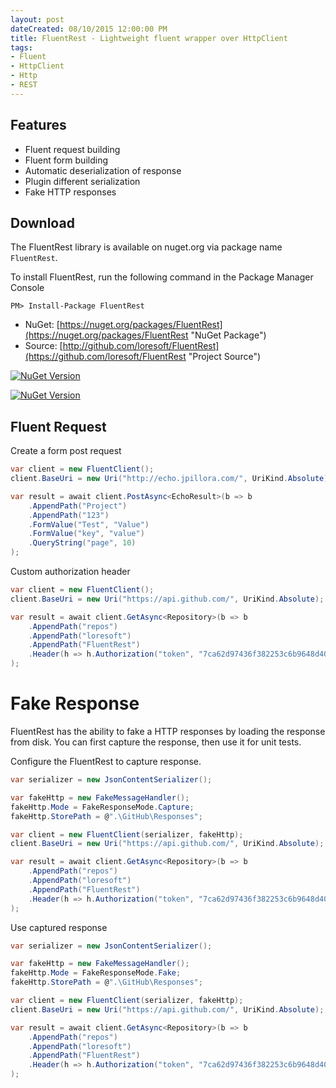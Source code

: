 ```yaml
---
layout: post
dateCreated: 08/10/2015 12:00:00 PM
title: FluentRest - Lightweight fluent wrapper over HttpClient
tags:
- Fluent
- HttpClient
- Http
- REST
---
```

## Features

* Fluent request building
* Fluent form building
* Automatic deserialization of response
* Plugin different serialization 
* Fake HTTP responses

## Download

The FluentRest library is available on nuget.org via package name `FluentRest`.

To install FluentRest, run the following command in the Package Manager Console

    PM> Install-Package FluentRest
    
* NuGet: [https://nuget.org/packages/FluentRest](https://nuget.org/packages/FluentRest "NuGet Package")
* Source: [http://github.com/loresoft/FluentRest](https://github.com/loresoft/FluentRest "Project Source")

[![NuGet Version](https://img.shields.io/nuget/v/FluentRest.svg?style=flat-square)](https://www.nuget.org/packages/FluentRest/)

[![NuGet Version](https://img.shields.io/nuget/dt/FluentRest.svg?style=flat-square)](https://www.nuget.org/packages/FluentRest/)

## Fluent Request

Create a form post request

```csharp
var client = new FluentClient();
client.BaseUri = new Uri("http://echo.jpillora.com/", UriKind.Absolute);

var result = await client.PostAsync<EchoResult>(b => b
    .AppendPath("Project")
    .AppendPath("123")
    .FormValue("Test", "Value")
    .FormValue("key", "value")
    .QueryString("page", 10)
);
```

Custom authorization header

```csharp
var client = new FluentClient();
client.BaseUri = new Uri("https://api.github.com/", UriKind.Absolute);

var result = await client.GetAsync<Repository>(b => b
    .AppendPath("repos")
    .AppendPath("loresoft")
    .AppendPath("FluentRest")
    .Header(h => h.Authorization("token", "7ca62d97436f382253c6b9648d40b4b59630b778"))
);
```

# Fake Response

FluentRest has the ability to fake a HTTP responses by loading the response from disk.  You can first capture the response, then use it for unit tests.

Configure the FluentRest to capture response.

```csharp
var serializer = new JsonContentSerializer();

var fakeHttp = new FakeMessageHandler();
fakeHttp.Mode = FakeResponseMode.Capture;
fakeHttp.StorePath = @".\GitHub\Responses";

var client = new FluentClient(serializer, fakeHttp);
client.BaseUri = new Uri("https://api.github.com/", UriKind.Absolute);

var result = await client.GetAsync<Repository>(b => b
    .AppendPath("repos")
    .AppendPath("loresoft")
    .AppendPath("FluentRest")
    .Header(h => h.Authorization("token", "7ca62d97436f382253c6b9648d40b4b59630b778"))
);
```

Use captured response

```csharp
var serializer = new JsonContentSerializer();

var fakeHttp = new FakeMessageHandler();
fakeHttp.Mode = FakeResponseMode.Fake;
fakeHttp.StorePath = @".\GitHub\Responses";

var client = new FluentClient(serializer, fakeHttp);
client.BaseUri = new Uri("https://api.github.com/", UriKind.Absolute);

var result = await client.GetAsync<Repository>(b => b
    .AppendPath("repos")
    .AppendPath("loresoft")
    .AppendPath("FluentRest")
    .Header(h => h.Authorization("token", "7ca62d97436f382253c6b9648d40b4b59630b778"))
);
```